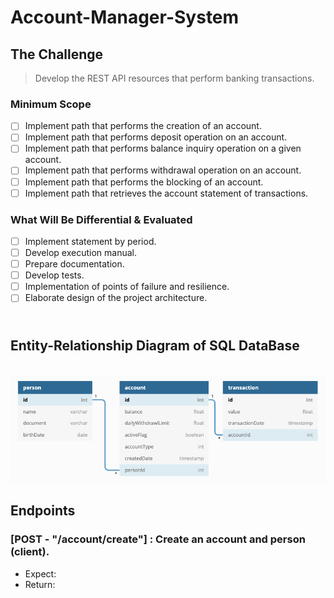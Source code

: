 # Account-Manager-System

## The Challenge</br>

> Develop the REST API resources that perform banking transactions.

### Minimum Scope

- [ ] Implement path that performs the creation of an account.
- [ ] Implement path that performs deposit operation on an account.
- [ ] Implement path that performs balance inquiry operation on a given account.
- [ ] Implement path that performs withdrawal operation on an account.
- [ ] Implement path that performs the blocking of an account.
- [ ] Implement path that retrieves the account statement of transactions.

### What Will Be Differential & Evaluated

- [ ] Implement statement by period.
- [ ] Develop execution manual.
- [ ] Prepare documentation.
- [ ] Develop tests.
- [ ] Implementation of points of failure and resilience.
- [ ] Elaborate design of the project architecture.

## </br>Entity-Relationship Diagram of SQL DataBase


</br>![ERD AMS_DB](img/AMS_DB.png)


## Endpoints

### [POST - "/account/create"] : Create an account and person (client). 
- Expect:
- Return:
